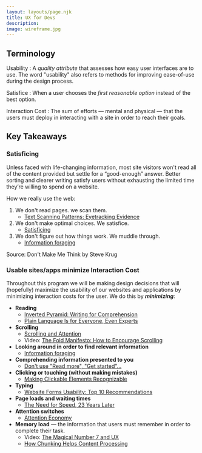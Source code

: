 ```yaml
---
layout: layouts/page.njk
title: UX for Devs
description: 
image: wireframe.jpg
---
```


## Terminology
Usability
: A *quality attribute* that assesses how easy user interfaces are to use. The word "usability" also refers to methods for improving ease-of-use during the design process.

Satisfice
: When a user chooses the _first reasonable option_ instead of the best option. 

Interaction Cost
: The sum of efforts — mental and physical — that the users must deploy in interacting with a site in order to reach their goals.

## Key Takeaways
### Satisficing
Unless faced with life-changing information, most site visitors won't read all of the content provided but settle for a “good-enough” answer. Better sorting and clearer writing satisfy users without exhausting the limited time they’re willing to spend on a website.

How we really use the web:
1. We don't read pages. we scan them.
    - [Text Scanning Patterns: Eyetracking Evidence](https://www.nngroup.com/articles/text-scanning-patterns-eyetracking/)
2. We don't make optimal choices. We satisfice.
    - [Satisficing](https://www.nngroup.com/articles/satisficing/)
3. We don't figure out how things work. We muddle through.
    - [Information foraging](https://www.nngroup.com/articles/information-foraging/)

Source: Don't Make Me Think by Steve Krug

### Usable sites/apps minimize Interaction Cost
Throughout this program we will be making design decisions that will (hopefully) maximize the usability of our websites and applications by minimizing interaction costs for the user. We do this by ***_minimizing_***:
- **Reading**
    - [Inverted Pyramid: Writing for Comprehension](https://www.nngroup.com/articles/inverted-pyramid/)
    - [Plain Language Is for Everyone, Even Experts](https://www.nngroup.com/articles/plain-language-experts/)
- **Scrolling**
    - [Scrolling and Attention](https://www.nngroup.com/articles/scrolling-and-attention/)
    - Video: [The Fold Manifesto: How to Encourage Scrolling](https://www.nngroup.com/videos/fold-manifesto/)
- **Looking around in order to find relevant information**
    - [Information foraging](https://www.nngroup.com/articles/information-foraging/)
- **Comprehending information presented to you**
    - [Don't use "Read more", "Get started"...](https://www.nngroup.com/articles/get-started/)
- **Clicking or touching (without making mistakes)**
    - [Making Clickable Elements Recognizable](https://www.nngroup.com/articles/clickable-elements/)
- **Typing**
    - [Website Forms Usability: Top 10 Recommendations](https://www.nngroup.com/articles/web-form-design/)
- **Page loads and waiting times**
    - [The Need for Speed, 23 Years Later](https://www.nngroup.com/articles/the-need-for-speed/)
- **Attention switches**
    - [Attention Economy](https://www.nngroup.com/articles/attention-economy/)
- **Memory load** ­— the information that users must remember in order to complete their task.
    - Video: [The Magical Number 7 and UX](https://www.nngroup.com/videos/magical-number-7-ux/)
    - [How Chunking Helps Content Processing](https://www.nngroup.com/articles/chunking/)
